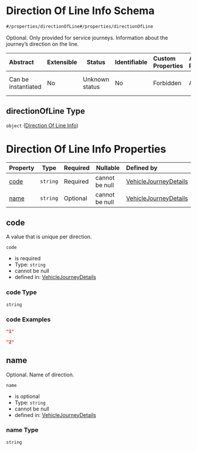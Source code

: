 # Direction Of Line Info Schema

```txt
#/properties/directionOfLine#/properties/directionOfLine
```

Optional. Only provided for service journeys. Information about the journey’s direction on the line.


| Abstract            | Extensible | Status         | Identifiable | Custom Properties | Additional Properties | Access Restrictions | Defined In                                                                                                                 |
| :------------------ | ---------- | -------------- | ------------ | :---------------- | --------------------- | ------------------- | -------------------------------------------------------------------------------------------------------------------------- |
| Can be instantiated | No         | Unknown status | No           | Forbidden         | Allowed               | none                | [vehicle-journey-details.json\*](../../schema/operational-information/vehicle-journey-details.json "open original schema") |

## directionOfLine Type

`object` ([Direction Of Line Info](vehicle-journey-details-properties-direction-of-line-info.md))

# Direction Of Line Info Properties

| Property      | Type     | Required | Nullable       | Defined by                                                                                                                                                                                                                                                    |
| :------------ | -------- | -------- | -------------- | :------------------------------------------------------------------------------------------------------------------------------------------------------------------------------------------------------------------------------------------------------------ |
| [code](#code) | `string` | Required | cannot be null | [VehicleJourneyDetails](vehicle-journey-details-definitions-direction-of-line-info-properties-code.md "https&#x3A;//schemas.ruter.no/adt/ota/api/v2.1/operational-information/vehicle-journey-details.json#/definitions/directionOfLineInfo/properties/code") |
| [name](#name) | `string` | Optional | cannot be null | [VehicleJourneyDetails](vehicle-journey-details-definitions-direction-of-line-info-properties-name.md "https&#x3A;//schemas.ruter.no/adt/ota/api/v2.1/operational-information/vehicle-journey-details.json#/definitions/directionOfLineInfo/properties/name") |

## code

A value that is unique per direction.


`code`

-   is required
-   Type: `string`
-   cannot be null
-   defined in: [VehicleJourneyDetails](vehicle-journey-details-definitions-direction-of-line-info-properties-code.md "https&#x3A;//schemas.ruter.no/adt/ota/api/v2.1/operational-information/vehicle-journey-details.json#/definitions/directionOfLineInfo/properties/code")

### code Type

`string`

### code Examples

```json
"1"
```

```json
"2"
```

## name

Optional. Name of direction.


`name`

-   is optional
-   Type: `string`
-   cannot be null
-   defined in: [VehicleJourneyDetails](vehicle-journey-details-definitions-direction-of-line-info-properties-name.md "https&#x3A;//schemas.ruter.no/adt/ota/api/v2.1/operational-information/vehicle-journey-details.json#/definitions/directionOfLineInfo/properties/name")

### name Type

`string`
